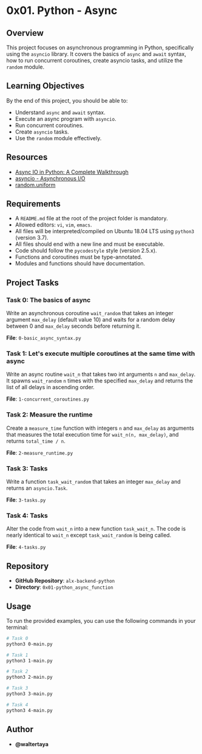 # 0x01. Python - Async

## Overview
This project focuses on asynchronous programming in Python, specifically using the `asyncio` library. It covers the basics of `async` and `await` syntax, how to run concurrent coroutines, create asyncio tasks, and utilize the `random` module. 

## Learning Objectives
By the end of this project, you should be able to:
- Understand `async` and `await` syntax.
- Execute an async program with `asyncio`.
- Run concurrent coroutines.
- Create `asyncio` tasks.
- Use the `random` module effectively.

## Resources
- [Async IO in Python: A Complete Walkthrough](https://realpython.com/async-io-python/)
- [asyncio - Asynchronous I/O](https://docs.python.org/3/library/asyncio.html)
- [random.uniform](https://docs.python.org/3/library/random.html#random.uniform)

## Requirements
- A `README.md` file at the root of the project folder is mandatory.
- Allowed editors: `vi`, `vim`, `emacs`.
- All files will be interpreted/compiled on Ubuntu 18.04 LTS using `python3` (version 3.7).
- All files should end with a new line and must be executable.
- Code should follow the `pycodestyle` style (version 2.5.x).
- Functions and coroutines must be type-annotated.
- Modules and functions should have documentation.

## Project Tasks

### Task 0: The basics of async
Write an asynchronous coroutine `wait_random` that takes an integer argument `max_delay` (default value 10) and waits for a random delay between 0 and `max_delay` seconds before returning it.

**File**: `0-basic_async_syntax.py`

### Task 1: Let's execute multiple coroutines at the same time with async
Write an async routine `wait_n` that takes two int arguments `n` and `max_delay`. It spawns `wait_random` `n` times with the specified `max_delay` and returns the list of all delays in ascending order.

**File**: `1-concurrent_coroutines.py`

### Task 2: Measure the runtime
Create a `measure_time` function with integers `n` and `max_delay` as arguments that measures the total execution time for `wait_n(n, max_delay)`, and returns `total_time / n`.

**File**: `2-measure_runtime.py`

### Task 3: Tasks
Write a function `task_wait_random` that takes an integer `max_delay` and returns an `asyncio.Task`.

**File**: `3-tasks.py`

### Task 4: Tasks
Alter the code from `wait_n` into a new function `task_wait_n`. The code is nearly identical to `wait_n` except `task_wait_random` is being called.

**File**: `4-tasks.py`

## Repository
- **GitHub Repository**: `alx-backend-python`
- **Directory**: `0x01-python_async_function`

## Usage
To run the provided examples, you can use the following commands in your terminal:

```sh
# Task 0
python3 0-main.py

# Task 1
python3 1-main.py

# Task 2
python3 2-main.py

# Task 3
python3 3-main.py

# Task 4
python3 4-main.py
```

## Author

- **@waltertaya**
